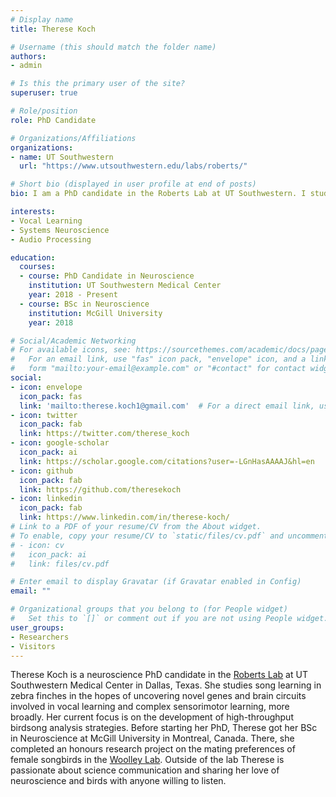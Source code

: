 ```yaml
---
# Display name
title: Therese Koch

# Username (this should match the folder name)
authors:
- admin

# Is this the primary user of the site?
superuser: true

# Role/position
role: PhD Candidate

# Organizations/Affiliations
organizations:
- name: UT Southwestern
  url: "https://www.utsouthwestern.edu/labs/roberts/"

# Short bio (displayed in user profile at end of posts)
bio: I am a PhD candidate in the Roberts Lab at UT Southwestern. I study neural circuits underlying song learning in zebra finches, and develop software tools for song analysis. 

interests:
- Vocal Learning
- Systems Neuroscience
- Audio Processing

education:
  courses:
  - course: PhD Candidate in Neuroscience
    institution: UT Southwestern Medical Center
    year: 2018 - Present
  - course: BSc in Neuroscience
    institution: McGill University
    year: 2018

# Social/Academic Networking
# For available icons, see: https://sourcethemes.com/academic/docs/page-builder/#icons
#   For an email link, use "fas" icon pack, "envelope" icon, and a link in the
#   form "mailto:your-email@example.com" or "#contact" for contact widget.
social:
- icon: envelope
  icon_pack: fas
  link: 'mailto:therese.koch1@gmail.com'  # For a direct email link, use "mailto:test@example.org".
- icon: twitter
  icon_pack: fab
  link: https://twitter.com/therese_koch
- icon: google-scholar
  icon_pack: ai
  link: https://scholar.google.com/citations?user=-LGnHasAAAAJ&hl=en
- icon: github
  icon_pack: fab
  link: https://github.com/theresekoch
- icon: linkedin
  icon_pack: fab
  link: https://www.linkedin.com/in/therese-koch/
# Link to a PDF of your resume/CV from the About widget.
# To enable, copy your resume/CV to `static/files/cv.pdf` and uncomment the lines below.
# - icon: cv
#   icon_pack: ai
#   link: files/cv.pdf

# Enter email to display Gravatar (if Gravatar enabled in Config)
email: ""

# Organizational groups that you belong to (for People widget)
#   Set this to `[]` or comment out if you are not using People widget.
user_groups:
- Researchers
- Visitors
---
```


Therese Koch is a neuroscience PhD candidate in the [Roberts Lab](https://www.utsouthwestern.edu/labs/roberts/) at UT Southwestern Medical Center in Dallas, Texas. She studies song learning in zebra finches in the hopes of uncovering novel genes and brain circuits  involved in vocal learning and complex sensorimotor learning, more broadly. Her current focus is on the development of high-throughput birdsong analysis strategies. Before starting her PhD, Therese got her BSc in Neuroscience at McGill University in Montreal, Canada. There, she completed an honours research project on the mating preferences of female songbirds in the [Woolley Lab](https://sarahwoolleylab.wordpress.com/). Outside of the lab Therese is passionate about science communication and sharing her love of neuroscience and birds with anyone willing to listen.
